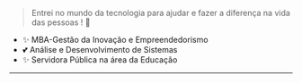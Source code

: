 
> Entrei no mundo da tecnologia para ajudar e fazer a diferença na vida das pessoas ! 💜</p>
- ✨ MBA-Gestão da Inovação e Empreendedorismo <br/>
- 💕 Análise e Desenvolvimento de Sistemas <br/>
- ✨ Servidora Pública na área da Educação 
------------ 

